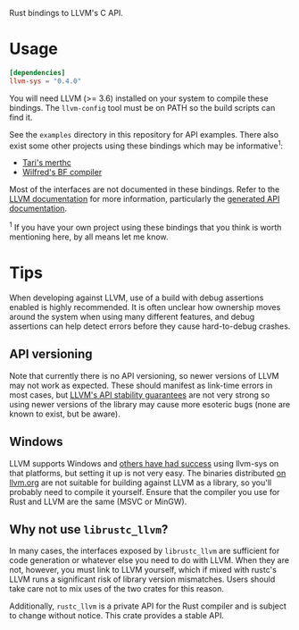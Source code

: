 Rust bindings to LLVM's C API.

# Usage

```toml
[dependencies]
llvm-sys = "0.4.0"
```

You will need LLVM (>= 3.6) installed on your system to compile these bindings.
The `llvm-config` tool must be on PATH so the build scripts can find it.

See the `examples` directory in this repository for API examples. There also
exist some other projects using these bindings which may be
informative<sup>1</sup>:

 * [Tari's merthc](https://bitbucket.org/tari/merthc)
 * [Wilfred's BF compiler](https://crates.io/crates/bfc)

Most of the interfaces are not documented in these bindings. Refer to the
[LLVM documentation](http://llvm.org/docs/) for more information, particularly
the [generated API documentation](http://llvm.org/doxygen/).

<sup>1</sup> If you have your own project using these bindings that you think
is worth mentioning here, by all means let me know.

# Tips

When developing against LLVM, use of a build with debug assertions enabled is
highly recommended. It is often unclear how ownership moves around the system
when using many different features, and debug assertions can help detect errors
before they cause hard-to-debug crashes.

## API versioning

Note that currently there is no API versioning, so newer versions of LLVM may
not work as expected. These should manifest as link-time errors in most cases,
but [LLVM's API stability guarantees][c-api-stability] are not very strong so
using newer versions of the library may cause more esoteric bugs (none are known
to exist, but be aware).

[c-api-stability]: http://llvm.org/releases/3.8.0/docs/DeveloperPolicy.html#c-api-changes

## Windows

LLVM supports Windows and [others have had success][issue-6] using llvm-sys
on that platforms, but setting it up is not very easy. The binaries distributed
[on llvm.org][llvm-downloads] are not suitable for building against LLVM as
a library, so you'll probably need to compile it yourself. Ensure that the
compiler you use for Rust and LLVM are the same (MSVC or MinGW).

[issue-6]: https://bitbucket.org/tari/llvm-sys.rs/issues/6/build-on-windows
[llvm-downloads]: http://llvm.org/releases/download.html

## Why not use `librustc_llvm`?

In many cases, the interfaces exposed by `librustc_llvm` are sufficient for
code generation or whatever else you need to do with LLVM. When they are
not, however, you must link to LLVM yourself, which if mixed with rustc's
LLVM runs a significant risk of library version mismatches. Users should
take care not to mix uses of the two crates for this reason.

Additionally, `rustc_llvm` is a private API for the Rust compiler and is subject
to change without notice. This crate provides a stable API.
